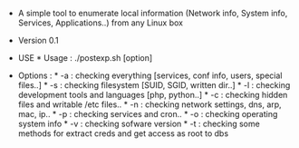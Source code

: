 * A simple tool to enumerate local information (Network info, System info, Services, Applications..) from any Linux box
* Version 0.1
* USE
        * Usage : ./postexp.sh [option]
        
* Options :
        * -a : checking everything [services, conf info, users, special files..]
        * -s : checking filesystem [SUID, SGID, written dir..]
        * -l : checking development tools and languages [php, python..]
        * -c : checking hidden files and writable /etc files..
        * -n : checking network settings, dns, arp, mac, ip..
        * -p : checking services and cron..
        * -o : checking operating system info
        * -v : checking sofware version
        * -t : checking some methods for extract creds and get access as root to dbs
